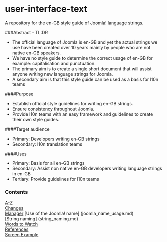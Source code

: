 user-interface-text
===================

A repository for the en-GB style guide of Joomla! language strings.

###Abstract - TL:DR
* The official language of Joomla is en-GB and yet the actual strings we use have been created over 10 years mainly by people who are not native en-GB speakers. 
* We have no style guide to determine the correct usage of en-GB for example: capitalisation and punctuation.
* The primary aim is to create a single short document that will assist anyone writing new language strings for Joomla.
* A secondary aim is that this style guide can be used as a basis for l10n teams

####Purpose
* Establish official style guidelines for writing en-GB strings.
* Ensure consistency throughout Joomla.
* Provide l10n teams with an easy framework and guidelines to create their own style guides.	

####Target audience
* Primary: Developers writing en-GB strings
* Secondary: l10n translation teams 

####Uses
* Primary: Basis for all en-GB strings
* Secondary: Assist non native en-GB developers writing language strings in en-GB
* Tertiary: Provide guidelines for l10n teams 	


### Contents
[A-Z](A-Z.md)  
[Changes](Changes.md)  
[Manager](manager.md)
[Use of the Joomla! name] (joomla_name_usage.md)  
[String naming] (string_naming.md)  
[Words to Watch](words2watch.md)  
[References](references.md)  
[Screen Example](Screen_Example.md)  
